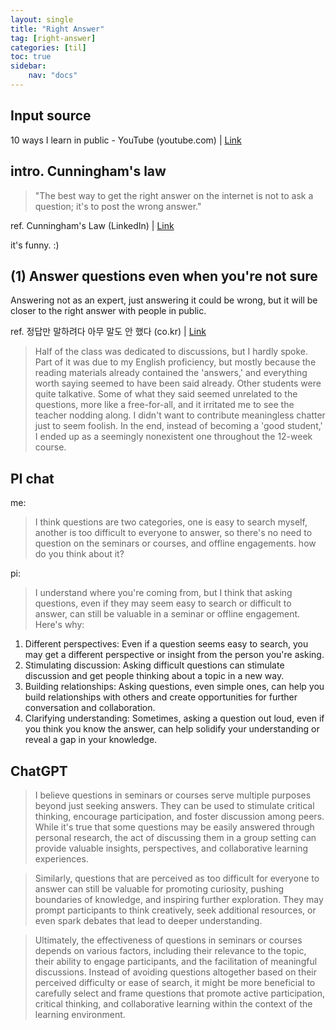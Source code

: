 ```yaml
---
layout: single
title: "Right Answer"
tag: [right-answer]
categories: [til]
toc: true
sidebar:
    nav: "docs"
---
```


## Input source

10 ways I learn in public - YouTube (youtube.com) | [Link](https://www.youtube.com/watch?v=IE94ZZo6IVw&ab_channel=NicolevanderHoeven)

## intro. Cunningham's law

> "The best way to get the right answer on the internet is not to ask a question; it's to post the wrong answer."

ref. Cunningham's Law (LinkedIn) | [Link](https://www.linkedin.com/pulse/cunninghams-law-mazrul-naim/)

it's funny. :)


## (1) Answer questions even when you're not sure

Answering not as an expert,
just answering it could be wrong, 
but it will be closer to the right answer with people in public.

ref. 정답만 말하려다 아무 말도 안 했다 (co.kr) | [Link](https://h21.hani.co.kr/arti/society/society_general/50433.html)

> Half of the class was dedicated to discussions, but I hardly spoke. Part of it was due to my English proficiency, but mostly because the reading materials already contained the 'answers,' and everything worth saying seemed to have been said already. Other students were quite talkative. Some of what they said seemed unrelated to the questions, more like a free-for-all, and it irritated me to see the teacher nodding along. I didn't want to contribute meaningless chatter just to seem foolish. In the end, instead of becoming a 'good student,' I ended up as a seemingly nonexistent one throughout the 12-week course.

## PI chat 

me:
> I think questions are two categories, one is easy to search myself, another is too difficult to everyone to answer, so there's no need to question on the seminars or courses, and offline engagements. how do you think about it?

pi:
> I understand where you're coming from, but I think that asking questions, even if they may seem easy to search or difficult to answer, can still be valuable in a seminar or offline engagement. Here's why:
1. Different perspectives: Even if a question seems easy to search, you may get a different perspective or insight from the person you're asking.
2. Stimulating discussion: Asking difficult questions can stimulate discussion and get people thinking about a topic in a new way.
3. Building relationships: Asking questions, even simple ones, can help you build relationships with others and create opportunities for further conversation and collaboration.
4. Clarifying understanding: Sometimes, asking a question out loud, even if you think you know the answer, can help solidify your understanding or reveal a gap in your knowledge.

## ChatGPT 

> I believe questions in seminars or courses serve multiple purposes beyond just seeking answers. They can be used to stimulate critical thinking, encourage participation, and foster discussion among peers. While it's true that some questions may be easily answered through personal research, the act of discussing them in a group setting can provide valuable insights, perspectives, and collaborative learning experiences.

> Similarly, questions that are perceived as too difficult for everyone to answer can still be valuable for promoting curiosity, pushing boundaries of knowledge, and inspiring further exploration. They may prompt participants to think creatively, seek additional resources, or even spark debates that lead to deeper understanding.

> Ultimately, the effectiveness of questions in seminars or courses depends on various factors, including their relevance to the topic, their ability to engage participants, and the facilitation of meaningful discussions. Instead of avoiding questions altogether based on their perceived difficulty or ease of search, it might be more beneficial to carefully select and frame questions that promote active participation, critical thinking, and collaborative learning within the context of the learning environment.
